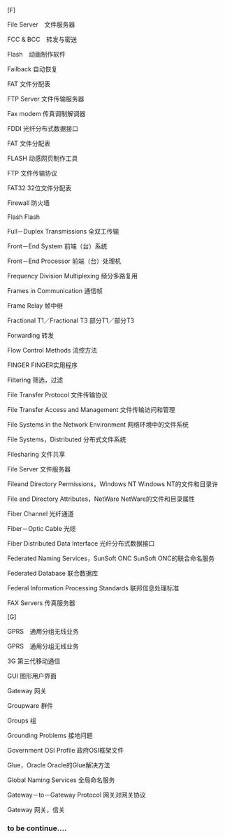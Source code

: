 [F]

File Server　文件服务器

FCC & BCC　转发与密送

Flash　动画制作软件

Failback 自动恢复

FAT 文件分配表

FTP Server 文件传输服务器

Fax modem 传真调制解调器

FDDI 光纤分布式数据接口

FAT 文件分配表

FLASH 动感网页制作工具

FTP 文件传输协议

FAT32 32位文件分配表

Firewall 防火墙

Flash Flash

Full－Duplex Transmissions 全双工传输

Front－End System 前端（台）系统

Front－End Processor 前端（台）处理机

Frequency Division Multiplexing 频分多路复用

Frames in Communication 通信帧

Frame Relay 帧中继

Fractional T1／Fractional T3 部分T1／部分T3

Forwarding 转发

Flow Control Methods 流控方法

FINGER FINGER实用程序

Filtering 筛选，过滤

File Transfer Protocol 文件传输协议

File Transfer Access and Management 文件传输访问和管理

File Systems in the Network Environment 网络环境中的文件系统

File Systems，Distributed 分布式文件系统

Filesharing 文件共享

File Server 文件服务器

Fileand Directory Permissions，Windows NT Windows NT的文件和目录许

File and Directory Attributes，NetWare NetWare的文件和目录属性

Fiber Channel 光纤通道

Fiber－Optic Cable 光缆

Fiber Distributed Data Interface 光纤分布式数据接口

Federated Naming Services，SunSoft ONC SunSoft ONC的联合命名服务

Federated Database 联合数据库

Federal Information Processing Standards 联邦信息处理标准

FAX Servers 传真服务器

[G]

GPRS　通用分组无线业务

GPRS　通用分组无线业务

3G 第三代移动通信

GUI 图形用户界面

Gateway 网关

Groupware 群件

Groups 组

Grounding Problems 接地问题

Government OSI Profile 政府OSI框架文件

Glue，Oracle Oracle的Glue解决方法

Global Naming Services 全局命名服务

Gateway－to－Gateway Protocol 网关对网关协议

Gateway 网关，信关


### to be continue....